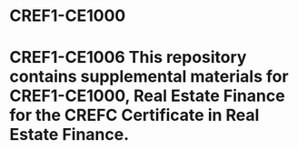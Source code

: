 # CREF1-CE1000
# CREF1-CE1006 This repository contains supplemental materials for CREF1-CE1000, Real Estate Finance for the CREFC Certificate in Real Estate Finance.    
